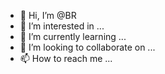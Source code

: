 - 👋 Hi, I’m @BR
- 👀 I’m interested in ...
- 🌱 I’m currently learning ...
- 💞️ I’m looking to collaborate on ...
- 📫 How to reach me ...

<!---
BiradarRahulT/BiradarRahulT is a ✨ special ✨ repository because its `README.md` (this file) appears on your GitHub profile.
You can click the Preview link to take a look at your changes.
--->

